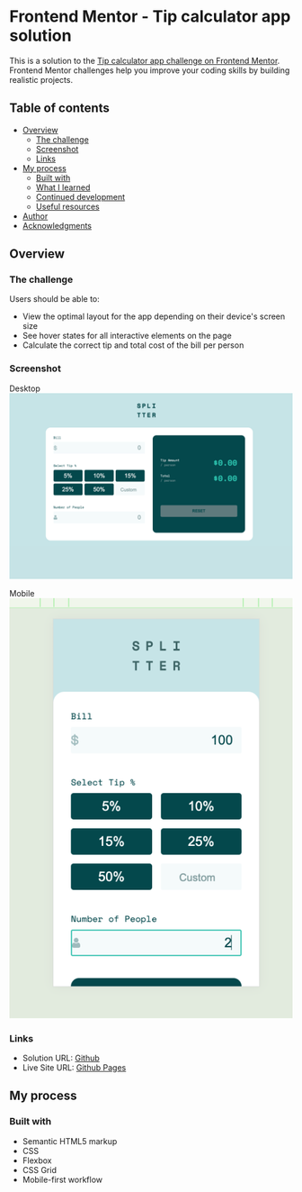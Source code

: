 # Frontend Mentor - Tip calculator app solution

This is a solution to the [Tip calculator app challenge on Frontend Mentor](https://www.frontendmentor.io/challenges/tip-calculator-app-ugJNGbJUX). Frontend Mentor challenges help you improve your coding skills by building realistic projects.

## Table of contents

- [Overview](#overview)
  - [The challenge](#the-challenge)
  - [Screenshot](#screenshot)
  - [Links](#links)
- [My process](#my-process)
  - [Built with](#built-with)
  - [What I learned](#what-i-learned)
  - [Continued development](#continued-development)
  - [Useful resources](#useful-resources)
- [Author](#author)
- [Acknowledgments](#acknowledgments)



## Overview

### The challenge

Users should be able to:

- View the optimal layout for the app depending on their device's screen size
- See hover states for all interactive elements on the page
- Calculate the correct tip and total cost of the bill per person

### Screenshot


Desktop
![](./images/desktop.png)

Mobile
![](./images/mobile.png)




### Links

- Solution URL: [Github](https://github.com/cvtqx/tip-calculator-app)
- Live Site URL: [Github Pages](https://your-live-site-url.com)

## My process

### Built with

- Semantic HTML5 markup
- CSS
- Flexbox
- CSS Grid
- Mobile-first workflow





